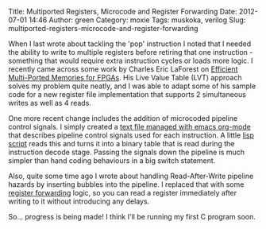 Title: Multiported Registers, Microcode and Register Forwarding
Date: 2012-07-01 14:46
Author: green
Category: moxie
Tags: muskoka, verilog
Slug: multiported-registers-microcode-and-register-forwarding

When I last wrote about tackling the 'pop' instruction I noted that I
needed the ability to write to multiple registers before retiring that
one instruction - something that would require extra instruction cycles
or loads more logic. I recently came across some work by Charles Eric
LaForest on [Efficient Multi-Ported Memories for FPGAs][]. His Live
Value Table (LVT) approach solves my problem quite neatly, and I was
able to adapt some of his sample code for a new register file
implementation that supports 2 simultaneous writes as well as 4 reads.

One more recent change includes the addition of microcoded pipeline
control signals. I simply created a [text file managed with emacs
org-mode][] that describes pipeline control signals used for each
instruction. A little [lisp script][] reads this and turns it into a
binary table that is read during the instruction decode stage. Passing
the signals down the pipeline is much simpler than hand coding
behaviours in a big switch statement.

Also, quite some time ago I wrote about handling Read-After-Write
pipeline hazards by inserting bubbles into the pipeline. I replaced that
with some [register forwarding][] logic, so you can read a register
immediately after writing to it without introducing any delays.

So... progress is being made! I think I'll be running my first C program
soon.

  [Efficient Multi-Ported Memories for FPGAs]: http://www.eecg.utoronto.ca/~laforest/multiport/index.html
    "Efficient Multi-Ported Memories for FPGAs"
  [text file managed with emacs org-mode]: https://raw.github.com/atgreen/moxiedev/master/moxie/cores/moxie/microcode.org
    "text file managed with emacs org-mode"
  [lisp script]: https://github.com/atgreen/moxiedev/blob/master/scripts/microcoder.lisp
    "lisp script"
  [register forwarding]: http://en.wikipedia.org/wiki/Hazard_%28computer_architecture%29#Register_forwarding
    "register forwarding"
